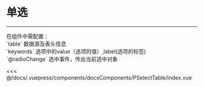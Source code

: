 # 单选

---

<common-code-format>
  <docsComponents-PSelectTable-index slot="source"></docsComponents-PSelectTable-index>
  在组件中需配置：<br/>
`table` 数据源及表头信息<br/>
`keywords` 选项中的value（选项的值）,label(选项的标签)<br/>
`@radioChange` 选中事件，传出当前选中对象

<<< @/docs/.vuepress/components/docsComponents/PSelectTable/index.vue
</common-code-format>


